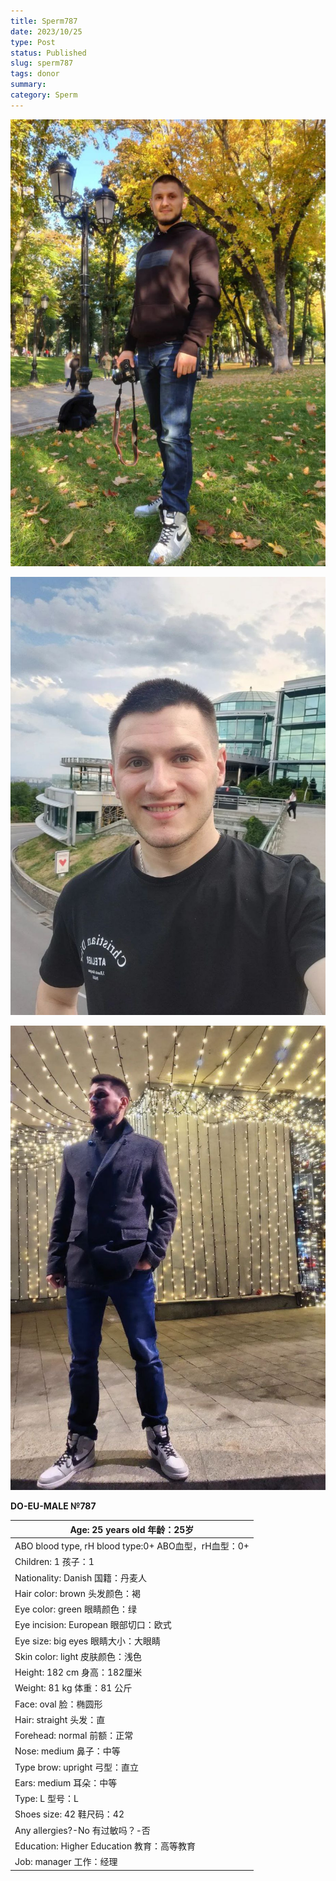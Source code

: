 ```yaml
---
title: Sperm787
date: 2023/10/25
type: Post
status: Published
slug: sperm787
tags: donor
summary: 
category: Sperm
---
```


![](media/3bcbbbc8_02_140307.png)

![](media/3bcbbbc8_03_140307.png)

![](media/3bcbbbc8_04_140307.png)

**DO-EU-MALE №787**

| Age: 25 years old  年龄：25岁 |
| --- |
| ABO blood type, rH blood type:0+  ABO血型，rH血型：0+ |
| Children: 1  孩子：1 |
| Nationality: Danish  国籍：丹麦人 |
| Hair color: brown  头发颜色：褐 |
| Eye color: green  眼睛颜色：绿 |
| Eye incision: European  眼部切口：欧式 |
| Eye size: big eyes  眼睛大小：大眼睛 |
| Skin color: light  皮肤颜色：浅色 |
| Height: 182 cm  身高：182厘米 |
| Weight: 81 kg  体重：81 公斤 |
| Face: oval  脸：椭圆形 |
| Hair: straight  头发：直 |
| Forehead: normal  前额：正常 |
| Nose: medium  鼻子：中等 |
| Type brow: upright  弓型：直立 |
| Ears: medium  耳朵：中等 |
| Type: L  型号：L |
| Shoes size: 42  鞋尺码：42 |
| Any allergies?-No  有过敏吗？-否 |
| Education: Higher Education  教育：高等教育 |
| Job: manager  工作：经理 |
